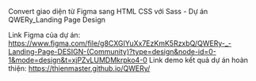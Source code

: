 Convert giao diện từ Figma sang HTML CSS với Sass - Dự án QWERy_Landing Page Design

Link Figma của dự án: https://www.figma.com/file/g8CXGIYuXx7EzKmK5RzxbQ/QWERy-_-Landing-Page-DESIGN-(Community)?type=design&node-id=0-1&mode=design&t=xjPZvLUMDMkrpko4-0
Link demo kết quả dự án hoàn thiện: https://thienmaster.github.io/QWERy/
